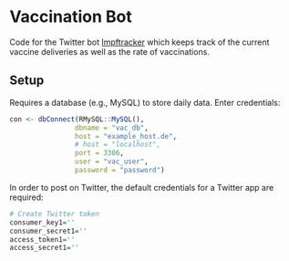 # Vaccination Bot
Code for the Twitter bot [Impftracker](https://twitter.com/impf_tracker) which keeps track of the current vaccine deliveries as well as the rate of vaccinations.

## Setup

Requires a database (e.g., MySQL) to store daily data. Enter credentials:

```R
con <- dbConnect(RMySQL::MySQL(), 
                dbname = "vac_db", 
                host = "example_host.de",
                # host = "localhost", 
                port = 3306,
                user = "vac_user",
                password = "password")

```

In order to post on Twitter, the default credentials for a Twitter app are required:

```R
# Create Twitter token
consumer_key1=''
consumer_secret1=''
access_token1=''
access_secret1=''
```

